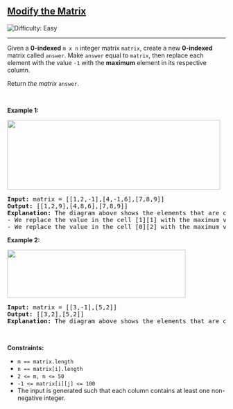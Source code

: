 <h2><a href="https://leetcode.com/problems/modify-the-matrix">Modify the Matrix</a></h2> <img src='https://img.shields.io/badge/Difficulty-Easy-brightgreen' alt='Difficulty: Easy' /><hr><p>Given a <strong>0-indexed</strong> <code>m x n</code> integer matrix <code>matrix</code>, create a new <strong>0-indexed</strong> matrix called <code>answer</code>. Make <code>answer</code> equal to <code>matrix</code>, then replace each element with the value <code>-1</code> with the <strong>maximum</strong> element in its respective column.</p>

<p>Return <em>the matrix</em> <code>answer</code>.</p>

<p>&nbsp;</p>
<p><strong class="example">Example 1:</strong></p>
<img alt="" src="https://assets.leetcode.com/uploads/2023/12/24/matrix1.png" style="width: 491px; height: 161px;" />
<pre>
<strong>Input:</strong> matrix = [[1,2,-1],[4,-1,6],[7,8,9]]
<strong>Output:</strong> [[1,2,9],[4,8,6],[7,8,9]]
<strong>Explanation:</strong> The diagram above shows the elements that are changed (in blue).
- We replace the value in the cell [1][1] with the maximum value in the column 1, that is 8.
- We replace the value in the cell [0][2] with the maximum value in the column 2, that is 9.
</pre>

<p><strong class="example">Example 2:</strong></p>
<img alt="" src="https://assets.leetcode.com/uploads/2023/12/24/matrix2.png" style="width: 411px; height: 111px;" />
<pre>
<strong>Input:</strong> matrix = [[3,-1],[5,2]]
<strong>Output:</strong> [[3,2],[5,2]]
<strong>Explanation:</strong> The diagram above shows the elements that are changed (in blue).
</pre>

<p>&nbsp;</p>
<p><strong>Constraints:</strong></p>

<ul>
	<li><code>m == matrix.length</code></li>
	<li><code>n == matrix[i].length</code></li>
	<li><code>2 &lt;= m, n &lt;= 50</code></li>
	<li><code>-1 &lt;= matrix[i][j] &lt;= 100</code></li>
	<li>The input is generated such that each column contains at least one non-negative integer.</li>
</ul>
